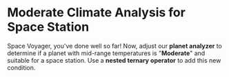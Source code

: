 # Moderate Climate Analysis for Space Station

Space Voyager, you've done well so far! Now, adjust our **planet analyzer** to determine if a planet with mid-range temperatures is "**Moderate**" and suitable for a space station. Use a **nested ternary operator** to add this new condition.